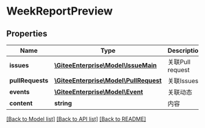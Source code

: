 # WeekReportPreview

## Properties

Name | Type | Description | Notes
------------ | ------------- | ------------- | -------------
**issues** | [**\GiteeEnterprise\Model\IssueMain**](IssueMain.md) | 关联Pull request | [optional] 
**pullRequests** | [**\GiteeEnterprise\Model\PullRequest**](PullRequest.md) | 关联Issues | [optional] 
**events** | [**\GiteeEnterprise\Model\Event**](Event.md) | 关联动态 | [optional] 
**content** | **string** | 内容 | [optional] 

[[Back to Model list]](../../README.md#documentation-for-models) [[Back to API list]](../../README.md#documentation-for-api-endpoints) [[Back to README]](../../README.md)


